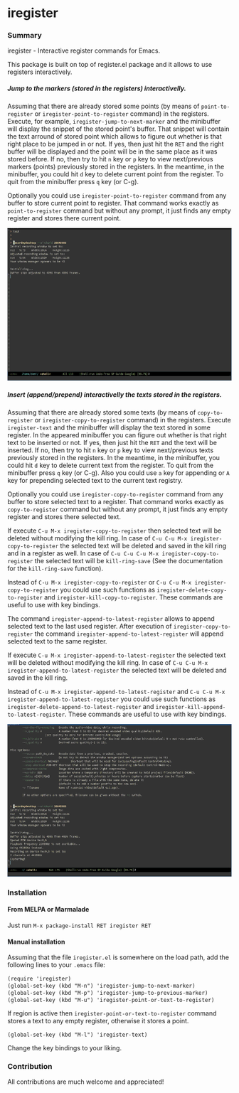 # iregister

### Summary

iregister - Interactive register commands for Emacs.

This package is built on top of register.el package and it allows to use registers
interactively.

##### Jump to the markers (stored in the registers) interactivelly.

Assuming that there are already stored some points (by means of `point-to-register`
or `iregister-point-to-register` command) in the registers. Execute, for example,
`iregister-jump-to-next-marker` and the minibuffer will display the snippet of the
stored point's buffer. That snippet will contain the text arround of stored point
which allows to figure out whether is that right place to be jumped in or not. If
yes, then just hit the `RET` and the right buffer will be displayed and the point
will be in the same place as it was stored before. If no, then try to hit `n` key or
`p` key to view next/previous markers (points) previously stored in the registers. In
the meantime, in the minibuffer, you could hit `d` key to delete current point from
the register. To quit from the minibuffer press `q` key (or C-g).

Optionally you could use `iregister-point-to-register` command from any buffer to
store current point to register. That command works exactly as `point-to-register`
command but without any prompt, it just finds any empty register and stores there
current point.

![Jump to the markers interactivelly](https://raw.githubusercontent.com/atykhonov/temp/master/interactive-marker-registers.gif "Jump to the markers interactivelly")


##### Insert (append/prepend) interactivelly the texts stored in the registers.

Assuming that there are already stored some texts (by means of `copy-to-register` or
`iregister-copy-to-register` command) in the registers. Execute `iregister-text` and
the minibuffer will display the text stored in some register. In the appeared
minibuffer you can figure out whether is that right text to be inserted or not. If
yes, then just hit the `RET` and the text will be inserted. If no, then try to hit
`n` key or `p` key to view next/previous texts previously stored in the registers. In
the meantime, in the minibuffer, you could hit `d` key to delete current text from
the register. To quit from the minibuffer press `q` key (or C-g). Also you could use
`a` key for appending or `A` key for prepending selected text to the current text
registry.

Optionally you could use `iregister-copy-to-register` command from any buffer to
store selected text to a register. That command works exactly as `copy-to-register`
command but without any prompt, it just finds any empty register and stores there
selected text.

If execute `C-u M-x iregister-copy-to-register` then selected text will be deleted
without modifying the kill ring. In case of `C-u C-u M-x iregister-copy-to-register`
the selected text will be deleted and saved in the kill ring and in a register as
well. In case of `C-u C-u C-u M-x iregister-copy-to-register` the selected text will
be `kill-ring-save` (See the documentation for the `kill-ring-save` function).

Instead of `C-u M-x iregister-copy-to-register` or `C-u C-u M-x
iregister-copy-to-register` you could use such functions as
`iregister-delete-copy-to-register` and `iregister-kill-copy-to-register`. These
commands are useful to use with key bindings.

The command `iregister-append-to-latest-register` allows to append selected text to
the last used register. After execution of `iregister-copy-to-register` the command
`iregister-append-to-latest-register` will append selected text to the same register.

If execute `C-u M-x iregister-append-to-latest-register` the selected text will be
deleted without modifying the kill ring. In case of `C-u C-u M-x
iregister-append-to-latest-register` the selected text will be deleted and saved in
the kill ring.

Instead of `C-u M-x iregister-append-to-latest-register` and `C-u C-u M-x
iregister-append-to-latest-register` you could use such functions as
`iregister-delete-append-to-latest-register` and
`iregister-kill-append-to-latest-register`. These commands are useful to use with key
bindings.

![Jump to the texts interactivelly](https://raw.githubusercontent.com/atykhonov/temp/master/interactive-text-registers.gif "Jump to the texts interactivelly")


### Installation

#### From MELPA or Marmalade

Just run `M-x package-install RET iregister RET`

#### Manual installation

Assuming that the file `iregister.el` is somewhere on the load path, add the
following lines to your `.emacs` file:

```
(require 'iregister)
(global-set-key (kbd "M-n") 'iregister-jump-to-next-marker)
(global-set-key (kbd "M-p") 'iregister-jump-to-previous-marker)
(global-set-key (kbd "M-u") 'iregister-point-or-text-to-register)
```

If region is active then `iregister-point-or-text-to-register` command stores a
text to any empty register, otherwise it stores a point.

```
(global-set-key (kbd "M-l") 'iregister-text)
```

Change the key bindings to your liking.

### Contribution

All contributions are much welcome and appreciated!
